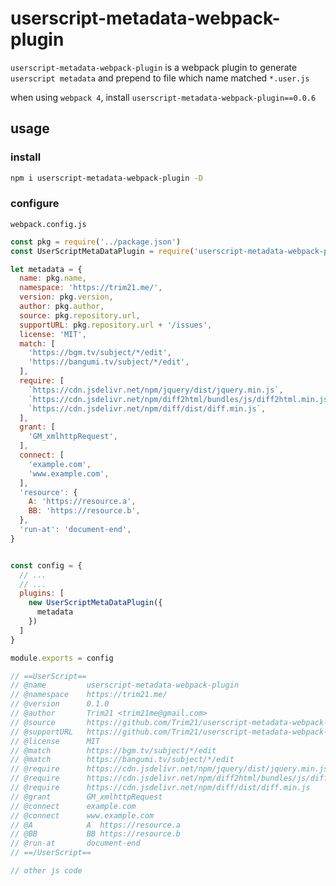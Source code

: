 # userscript-metadata-webpack-plugin

`userscript-metadata-webpack-plugin` is a webpack plugin to
generate `userscript metadata` and prepend to file which name
matched `*.user.js`

when using `webpack 4`, install `userscript-metadata-webpack-plugin==0.0.6`

## usage

### install

```bash
npm i userscript-metadata-webpack-plugin -D
```

### configure

`webpack.config.js`

```javascript
const pkg = require('../package.json')
const UserScriptMetaDataPlugin = require('userscript-metadata-webpack-plugin')

let metadata = {
  name: pkg.name,
  namespace: 'https://trim21.me/',
  version: pkg.version,
  author: pkg.author,
  source: pkg.repository.url,
  supportURL: pkg.repository.url + '/issues',
  license: 'MIT',
  match: [
    'https://bgm.tv/subject/*/edit',
    'https://bangumi.tv/subject/*/edit',
  ],
  require: [
    `https://cdn.jsdelivr.net/npm/jquery/dist/jquery.min.js`,
    `https://cdn.jsdelivr.net/npm/diff2html/bundles/js/diff2html.min.js`,
    `https://cdn.jsdelivr.net/npm/diff/dist/diff.min.js`,
  ],
  grant: [
    'GM_xmlhttpRequest',
  ],
  connect: [
    'example.com',
    'www.example.com',
  ],
  'resource': {
    A: 'https://resource.a',
    BB: 'https://resource.b',
  },
  'run-at': 'document-end',
}


const config = {
  // ...
  // ...
  plugins: [
    new UserScriptMetaDataPlugin({
      metadata
    })
  ]
}

module.exports = config

```

```javascript
// ==UserScript==
// @name         userscript-metadata-webpack-plugin
// @namespace    https://trim21.me/
// @version      0.1.0
// @author       Trim21 <trim21me@gmail.com>
// @source       https://github.com/Trim21/userscript-metadata-webpack-plugin
// @supportURL   https://github.com/Trim21/userscript-metadata-webpack-plugin/issues
// @license      MIT
// @match        https://bgm.tv/subject/*/edit
// @match        https://bangumi.tv/subject/*/edit
// @require      https://cdn.jsdelivr.net/npm/jquery/dist/jquery.min.js
// @require      https://cdn.jsdelivr.net/npm/diff2html/bundles/js/diff2html.min.js
// @require      https://cdn.jsdelivr.net/npm/diff/dist/diff.min.js
// @grant        GM_xmlhttpRequest
// @connect      example.com
// @connect      www.example.com
// @A            A  https://resource.a
// @BB           BB https://resource.b
// @run-at       document-end
// ==/UserScript==

// other js code
```
